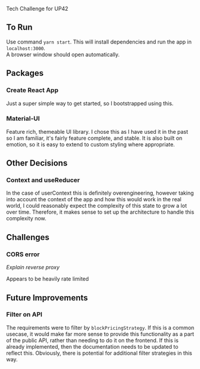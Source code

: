 Tech Challenge for UP42

## To Run

Use command `yarn start`. This will install dependencies and run the app in `localhost:3000`. \
A browser window should open automatically.

## Packages

### Create React App

Just a super simple way to get started, so I bootstrapped using this.

### Material-UI

Feature rich, themeable UI library. I chose this as I have used it in the past so I am familiar, it's fairly feature complete, and stable.
It is also built on emotion, so it is easy to extend to custom styling where appropriate.

## Other Decisions

### Context and useReducer

In the case of userContext this is definitely overengineering, however taking into account the context of the app and how this would work in the real world, I could reasonably expect the complexity of this state to grow a lot over time. Therefore, it makes sense to set up the architecture to handle this complexity now.

## Challenges

### CORS error

_Explain reverse proxy_

Appears to be heavily rate limited

## Future Improvements

### Filter on API

The requirements were to filter by `blockPricingStrategy`. If this is a common usecase, it would make far more sense to provide this functionality as a part of the public API, rather than needing to do it on the frontend. If this is already implemented, then the documentation needs to be updated to reflect this. Obviously, there is potential for additional filter strategies in this way.
